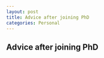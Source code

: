 ```yaml
---
layout: post
title: Advice after joining PhD
categories: Personal
---
```


## Advice after joining PhD

